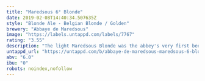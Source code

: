 ```yaml
---
title: "Maredsous 6° Blonde"
date: 2019-02-08T14:40:34.507635Z
style: "Blonde Ale - Belgian Blonde / Golden"
brewery: "Abbaye de Maredsous"
image: "https://labels.untappd.com/labels/7767"
rating: "3.55"
description: "The light Maredsous Blonde was the abbey's very first beer. Nowadays, the monks still drink it daily at lunch.  Maredsous Blonde is a delectable blonde ale with springy fruitiness, soft malting and a slightly dry, gentle-hopped finish. A sparkling nose, complex flavors and a touch of bitterness give this fine ale all of the refreshing qualities of a classic Belgian blonde."
untappd_url: "https://untappd.com/b/abbaye-de-maredsous-maredsous-6-blonde/7767"
abv: "6.0"
ibu: "0"
robots: noindex,nofollow
---
```


